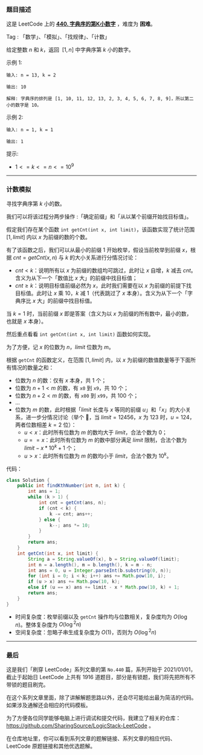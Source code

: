 ### 题目描述

这是 LeetCode 上的 **[440. 字典序的第K小数字](https://leetcode-cn.com/problems/k-th-smallest-in-lexicographical-order/solution/by-ac_oier-m3zl/)** ，难度为 **困难**。

Tag : 「数学」、「模拟」、「找规律」、「计数」



给定整数 $n$ 和 $k$，返回  $[1, n]$ 中字典序第 $k$ 小的数字。

示例 1:
```
输入: n = 13, k = 2

输出: 10

解释: 字典序的排列是 [1, 10, 11, 12, 13, 2, 3, 4, 5, 6, 7, 8, 9]，所以第二小的数字是 10。
```
示例 2:
```
输入: n = 1, k = 1

输出: 1
```

提示:
* $1 <= k <= n <= 10^9$

---

### 计数模拟

寻找字典序第 $k$ 小的数。

我们可以将该过程分两步操作 :「确定前缀」和「从以某个前缀开始找目标值」。

假定我们存在某个函数 `int getCnt(int x, int limit)`，该函数实现了统计范围 $[1, limit]$ 内以 $x$ 为前缀的数的个数。

有了该函数之后，我们可以从最小的前缀 $1$ 开始枚举，假设当前枚举到前缀 $x$，根据 $cnt = getCnt(x, n)$ 与 $k$ 的大小关系进行分情况讨论：

* $cnt < k$：说明所有以 $x$ 为前缀的数组均可跳过，此时让 $x$ 自增，$k$ 减去 $cnt$。含义为从下一个「数值比 $x$ 大」的前缀中找目标值；
* $cnt \geqslant k$：说明目标值前缀必然为 $x$，此时我们需要在以 $x$ 为前缀的前提下找目标值。此时让 $x$ 乘 $10$，$k$ 减 $1$（代表跳过了 $x$ 本身）。含义为从下一个「字典序比 $x$ 大」的前缀中找目标值。

当 $k = 1$ 时，当前前缀 $x$ 即是答案（含义为以 $x$ 为前缀的所有数中，最小的数，也就是 $x$ 本身）。

然后重点看看 `int getCnt(int x, int limit)` 函数如何实现。

为了方便，记 $x$ 的位数为 $n$，$limit$ 位数为 $m$。

根据 `getCnt` 的函数定义，在范围 $[1, limit]$ 内，以 $x$ 为前缀的数值数量等于下面所有情况的数量之和：

* 位数为 $n$ 的数：仅有 $x$ 本身，共 $1$ 个；
* 位数为 $n + 1 < m$ 的数，有 `x0` 到 `x9`，共 $10$ 个；
* 位数为 $n + 2 < m$ 的数，有 `x00` 到 `x99`，共 $100$ 个；
* ...
* 位数为 $m$ 的数，此时根据「$limit$ 长度与 $x$ 等同的前缀 $u$」和「$x$」的大小关系，进一步分情况讨论（举个 🌰，当 $limit = 12456$，$x$ 为 $123$ 时，$u = 124$，两者位数相差 $k = 2$ 位）：
    * $u < x$：此时所有位数为 $m$ 的数均大于 $limit$，合法个数为 $0$；
    * $u == x$：此时所有位数为 $m$ 的数中部分满足 $limit$ 限制，合法个数为 $limit - x * 10^k + 1$ 个；
    * $u > x$：此时所有位数为 $m$ 的数均小于 $limit$，合法个数为 $10^k$。

代码：
```Java
class Solution {
    public int findKthNumber(int n, int k) {
        int ans = 1;
        while (k > 1) {
            int cnt = getCnt(ans, n);
            if (cnt < k) {
                k -= cnt; ans++;
            } else {
                k--; ans *= 10;
            }
        }
        return ans;
    }
    int getCnt(int x, int limit) {
        String a = String.valueOf(x), b = String.valueOf(limit);
        int n = a.length(), m = b.length(), k = m - n;
        int ans = 0, u = Integer.parseInt(b.substring(0, n));
        for (int i = 0; i < k; i++) ans += Math.pow(10, i);
        if (u > x) ans += Math.pow(10, k);
        else if (u == x) ans += limit - x * Math.pow(10, k) + 1;
        return ans;
    }
}
```
* 时间复杂度：枚举前缀以及 `getCnt` 操作均与位数相关，复杂度均为 $O(\log{n})$。整体复杂度为 $O(\log{^2}{n})$
* 空间复杂度：忽略子串生成复杂度为 $O(1)$，否则为 $O(\log{^2}{n})$

---

### 最后

这是我们「刷穿 LeetCode」系列文章的第 `No.440` 篇，系列开始于 2021/01/01，截止于起始日 LeetCode 上共有 1916 道题目，部分是有锁题，我们将先把所有不带锁的题目刷完。

在这个系列文章里面，除了讲解解题思路以外，还会尽可能给出最为简洁的代码。如果涉及通解还会相应的代码模板。

为了方便各位同学能够电脑上进行调试和提交代码，我建立了相关的仓库：https://github.com/SharingSource/LogicStack-LeetCode 。

在仓库地址里，你可以看到系列文章的题解链接、系列文章的相应代码、LeetCode 原题链接和其他优选题解。

